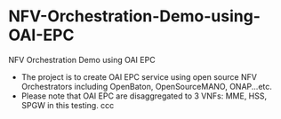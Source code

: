 # NFV-Orchestration-Demo-using-OAI-EPC
NFV Orchestration Demo using OAI EPC
- The project is to create OAI EPC service using open source NFV Orchestrators including OpenBaton, OpenSourceMANO, ONAP...etc.
- Please note that OAI EPC are disaggregated to 3 VNFs: MME, HSS, SPGW in this testing.
ccc
